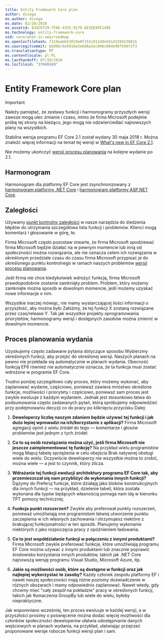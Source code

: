 ```yaml
---
title: Entity Framework Core plan
author: divega
ms.author: divega
ms.date: 02/20/2018
ms.assetid: 834C9729-7F6E-4355-917D-DE3EE9FE149E
ms.technology: entity-framework-core
uid: core/what-is-new/roadmap
ms.openlocfilehash: f319aabb53019e0f153c911dde5814328423081b
ms.sourcegitcommit: bdd06c9a591ba5e6d6a3ec046c80de98f598f3f3
ms.translationtype: MT
ms.contentlocale: pl-PL
ms.lasthandoff: 07/10/2018
ms.locfileid: "37949169"
---
```

# <a name="entity-framework-core-roadmap"></a>Entity Framework Core plan

> [!IMPORTANT]
> Należy pamiętać, że zestawy funkcji i harmonogramy przyszłych wersji zawsze mogą ulec zmianie i czasu, mimo że firma Microsoft podejmie próbę tej strony na bieżąco, jego mogą nie odzwierciedlać najnowszych plany na wszystkich.

Stabilna wersja programu EF Core 2.1 został wydany 30 maja 2018 r. Można znaleźć więcej informacji na temat tej wersji w [What's new in EF Core 2.1](xref:core/what-is-new/ef-core-2.1).

Nie możemy ukończyć [wersji procesu planowania](#release-planning-process) na kolejne wydanie po 2.1.

## <a name="schedule"></a>Harmonogram

Harmonogram dla platformy EF Core jest zsynchronizowany z [harmonogram platformy .NET Core](https://github.com/dotnet/core/blob/master/roadmap.md) i [harmonogram platformy ASP.NET Core](https://github.com/aspnet/Home/wiki/Roadmap).

## <a name="backlog"></a>Zaległości

Używamy [punkt kontrolny zaległości](https://github.com/aspnet/EntityFrameworkCore/issues?q=is%3Aopen+is%3Aissue+milestone%3ABacklog+sort%3Areactions-%2B1-desc) w nasze narzędzia do śledzenia błędów do utrzymania szczegółowa lista funkcji i problemów. Klienci mogą komentarz i głosowanie w górę, te.

Firma Microsoft często pozostaw otwarte, że firma Microsoft spodziewać firma Microsoft będzie działać na w pewnym momencie lub inną od społeczności można rozwiązania, ale nie oznacza celem ich rozwiązania w określonym przedziale czasu do czasu firma Microsoft przypisać je do określonego punktu kontrolnego w ramach naszych problemów [wersji procesu planowania](#release-planning-process).

Jeśli firma nie chce kiedykolwiek wdrożyć funkcję, firma Microsoft prawdopodobnie zostanie zamknięty problem. Problem, który możemy zamknięte można sposób w dowolnym momencie, jeśli możemy uzyskać nowe informacje o nim.

Wszystkie inaczej mówiąc, nie mamy wystarczającej ilości informacji o przyszłość, aby można było Załóżmy, że tej funkcji X zostaną rozwiązane przez czas/release Y. Tak jak wszystkie projekty oprogramowania priorytetów, harmonogramy wersji i dostępnych zasobów można zmienić w dowolnym momencie.

## <a name="release-planning-process"></a>Proces planowania wydania

Uzyskujemy często zadawane pytania dotyczące sposobu Wybierzmy określonych funkcji, aby przejść do określonej wersji. Naszych planach na pewno nie przekłada się automatycznie w planach wydania. Obecność funkcją EF6 również nie automatycznie oznacza, że ta funkcja musi zostać wdrożone w programie EF Core.

Trudno poniżej szczegółowo cały proces, który możemy wykonać, aby zaplanować wydanie, częściowo, ponieważ zawiera mnóstwo określone funkcje, możliwości i priorytety i częściowo, ponieważ sam proces jest zwykle ewoluuje z każdym wydaniem. Jednak jest stosunkowo łatwa do podsumowania często zadawanych pytań, którą spróbujemy odpowiedzieć przy podejmowaniu decyzji co do pracy po kliknięciu przycisku Dalej:

1. **Deweloperzy liczbę naszym zdaniem będzie używać tej funkcji i jak dużo lepiej wprowadzi na ich/korzystanie z aplikacji?** Firma Microsoft agregacji opinii z wielu źródeł do tego — komentarze i głosów problemów jest jednym z tych źródeł.

2. **Co to są osób rozwiązania można użyć, jeśli firma Microsoft nie jeszcze zaimplementować tę funkcję?** Na przykład wielu programistów mogą Mapuj tabelę sprzężenia w celu obejścia Brak natywnej obsługi wiele do wielu. Oczywiście deweloperzy nie wszystkie można to zrobić, można wiele — a jest to czynnik, który zlicza.

3. **Wdrażanie tej funkcji ewolucji architektury programu EF Core tak, aby przemieszczał się nam przybliżyć do wykonania innych funkcji?** Dążymy do Preferuj funkcje, które działają jako bloków konstrukcyjnych dla innych funkcji — na przykład, dzielenie tabeli, która została wykonana dla typów będących własnością pomaga nam idą w kierunku TPT pomocy technicznej.

4. **Funkcja punkt rozszerzeń?** Zwykle aby preferował punkty rozszerzeń, ponieważ umożliwiają one programistom łatwiej utworzenie punktu zaczepienia w ich własnych zachowania i otrzymujesz niektóre z brakującej funkcjonalności w ten sposób. Planujemy wykonanie niektórych z jako rozpoczęcia pracy z opóźnieniem ładowania.

5. **Co to jest współdziałanie funkcji w połączeniu z innymi produktami?** Firma Microsoft zwykle preferować funkcje, które umożliwiają programu EF Core można używać z innymi produktami lub znacznie poprawić środowisko korzystania innych produktów, takich jak .NET Core najnowszą wersję programu Visual Studio, Microsoft Azure, itp.

6. **Jakie są możliwości osób, które są dostępne w funkcji oraz jak najlepiej wykorzystać te zasoby?** Każdy członek zespołu platformy EF i nawet naszej społeczności mają różne poziomy doświadczenie w różnych obszarach i mamy odpowiednio zaplanować. Nawet wtedy, gdy chcemy mieć "cały zespół na pokładzie" pracy w określonych funkcji, takich jak tłumaczenia GroupBy lub wiele do wielu, byłoby niepraktyczne.

Jak wspomniano wcześniej, ten proces ewoluuje w każdej wersji, a w przyszłości prosimy o poświęcenie można dodać więcej możliwości dla członków społeczności deweloperów ułatwia udostępnianie danych wejściowych w planach wydania, na przykład, ułatwiając przejrzeć proponowane wersje robocze funkcji wersji plan i sam.
